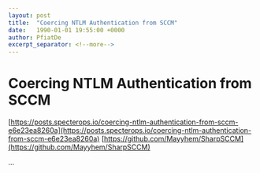 ```yaml
---
layout: post
title:  "Coercing NTLM Authentication from SCCM"
date:   1990-01-01 19:55:00 +0000
author: PfiatDe
excerpt_separator: <!--more-->
---
```


# Coercing NTLM Authentication from SCCM
[https://posts.specterops.io/coercing-ntlm-authentication-from-sccm-e6e23ea8260a](https://posts.specterops.io/coercing-ntlm-authentication-from-sccm-e6e23ea8260a)
[https://github.com/Mayyhem/SharpSCCM](https://github.com/Mayyhem/SharpSCCM)

...
<!--more-->
